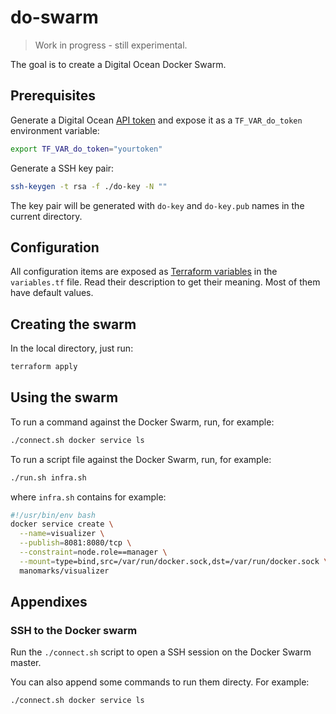 # do-swarm

> Work in progress - still experimental.

The goal is to create a Digital Ocean Docker Swarm.

## Prerequisites

Generate a Digital Ocean [API token](https://cloud.digitalocean.com/settings/api/tokens) and expose it as 
a `TF_VAR_do_token` environment variable:

```bash
export TF_VAR_do_token="yourtoken"
```

Generate a SSH key pair:

```bash
ssh-keygen -t rsa -f ./do-key -N ""
```

The key pair will be generated with `do-key` and 
`do-key.pub` names in the current directory.

## Configuration

All configuration items are exposed as [Terraform variables](https://www.terraform.io/docs/configuration/variables.html)
in the `variables.tf` file. Read their description to get their meaning. Most of them have default values.

## Creating the swarm

In the local directory, just run:

```bash
terraform apply
```

## Using the swarm

To run a command against the Docker Swarm, run, for example:

```bash
./connect.sh docker service ls
```

To run a script file against the Docker Swarm, run, for example:

```bash
./run.sh infra.sh
```

where `infra.sh` contains for example:

```bash
#!/usr/bin/env bash
docker service create \
  --name=visualizer \
  --publish=8081:8080/tcp \
  --constraint=node.role==manager \
  --mount=type=bind,src=/var/run/docker.sock,dst=/var/run/docker.sock \
  manomarks/visualizer
```

## Appendixes

### SSH to the Docker swarm

Run the `./connect.sh` script to open a SSH session on the Docker Swarm master.

You can also append some commands to run them directy. For example:

```bash
./connect.sh docker service ls
```
